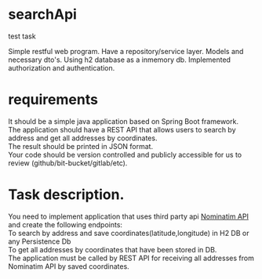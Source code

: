 # searchApi
test task

Simple restful web program.
Have a repository/service layer.
Models and necessary dto's.
Using h2 database as a inmemory db.
Implemented authorization and authentication.

# requirements 

It should be a simple java application based on Spring Boot framework.<br/>
 The application should have a REST API that allows users to search by address and get all addresses by coordinates.<br/>
The result should be printed in JSON format.<br/>
 Your code should be version controlled and publicly accessible for us to review (github/bit-bucket/gitlab/etc).<br/>

# Task description.

You need to implement application that uses third party api [Nominatim API](https://nominatim.org/release-docs/develop/api/Overview/) and create the following endpoints:<br/>
To search by address and save coordinates(latitude,longitude) in H2 DB or any Persistence Db<br/>
To get all addresses by coordinates that have been stored in DB.<br/>
The application must be called by REST API for receiving all addresses from Nominatim API  by saved coordinates.
